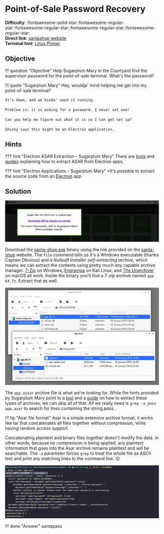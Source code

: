 # Point-of-Sale Password Recovery

**Difficulty**: :fontawesome-solid-star::fontawesome-regular-star::fontawesome-regular-star::fontawesome-regular-star::fontawesome-regular-star:<br/>
**Direct link**: [santashop website](https://download.holidayhackchallenge.com/2020/santa-shop/?challenge=santashop&id=54acdeec-8f9c-4288-94d5-dcd1e00ac63f)<br/>
**Terminal hint**: [Linux Primer](../hints/h3.md)


## Objective

!!! question "Objective"
    Help Sugarplum Mary in the Courtyard find the supervisor password for the point-of-sale terminal. What's the password?

!!! quote "Sugarplum Mary"
    Hey, wouldja' mind helping me get into my point-of-sale terminal?
    
    It's down, and we kinda' need it running.
    
    Problem is: it is asking for a password. I never set one!
    
    Can you help me figure out what it is so I can get set up?
    
    Shinny says this might be an Electron application.


## Hints

??? hint "Electron ASAR Extraction - Sugarplum Mary"
    There are [tools](https://www.npmjs.com/package/asar) and [guides](https://medium.com/how-to-electron/how-to-get-source-code-of-any-electron-application-cbb5c7726c37) explaining how to extract ASAR from Electron apps.

??? hint "Electron Applications - Sugarplum Mary"
    *It's possible to extract the source code from an [Electron](https://www.electronjs.org/) app.

## Solution

![Locked PoS](../img/objectives/o3/locked_pos.png)

 Download the [santa-shop.exe](../artifacts/objectives/o3/santa-shop.exe) binary using the link provided on the [santa-shop](https://download.holidayhackchallenge.com/2020/santa-shop/?challenge=santashop&id=54acdeec-8f9c-4288-94d5-dcd1e00ac63f) website. The `file` command tells us it's a Windows executable (thanks Captain Obvious) and a *Nullsoft Installer self-extracting archive*, which means we can extract the contents using pretty much any capable archive manager. [7-Zip](https://www.7-zip.org/) on Windows, [Engrampa](https://github.com/mate-desktop/engrampa) on Kali Linux, and [The Unarchiver](https://theunarchiver.com/) on macOS all work. Inside the binary you'll find a 7-zip archive named `app-64.7z`. Extract that as well.

![Unpacking the binary](../img/objectives/o3/unpack_exe.png)

The `app.assar` archive file is what we're looking for. While the hints provided by Sugarplum Mary point to a [tool](https://www.npmjs.com/package/asar) and a [guide](https://medium.com/how-to-electron/how-to-get-source-code-of-any-electron-application-cbb5c7726c37) on how to extract these types of archives, we can skip all of that. All we really need is `grep -a pass app.asar` to search for lines containing the string *pass*.

!!! tip "Asar file format"
    Asar is a simple extensive archive format, it works like tar that concatenates all files together without compression, while having random access support.

Concatenating plaintext and binary files together doesn't modify the data. In other words, because no compression is being applied, any plaintext information that goes into the Asar archive remains plaintext and will be searchable. The `-a` parameter forces `grep` to treat the whole file as ASCII text and print any matching lines to the command line. :wink:
 
![Finding the password](../img/objectives/o3/password.png)


!!! done "Answer"
    santapass
